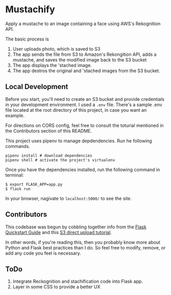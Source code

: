# Mustachify

Apply a mustache to an image containing a face using AWS's Rekognition API.

The basic process is
1. User uploads photo, which is saved to S3
2. The app sends the file from S3 to Amazon's Rekongition API, adds a mustache, and saves the modified image back to the S3 bucket
3. The app displays the 'stached image.
4. The app destros the original and 'stached images from the S3 bucket.

## Local Development

Before you start, you'll need to create an S3 bucket and provide credentials in your development environment.
I used a `.env` file. There's a sample .env file located at the root directory of this project, in case you
want an example.

For directions on CORS config, feel free to consult the toturial mentioned in the
Contributors section of this README.

This project uses pipenv to manage depdendencies.  Run he following commands.

```
pipenv install # download dependencies
pipenv shell # activate the project's virtualenv
```

Once you have the dependencies installed, run the following command in terminal:

```
$ export FLASK_APP=app.py
$ flask run
```

In your browser, nagivate to `localhost:5000/` to see the site.


## Contributors

This codebase was begun by cobbling together info from the [Flask Quickstart Guide](http://flask.pocoo.org/docs/0.12/quickstart/)
and this [S3 direct upload tutorial](https://devcenter.heroku.com/articles/s3-upload-python).

In other words, if you're reading this, then you probably know more about Python and Flask best practices than I do.
So feel free to modify, remove, or add any code you feel is necessary.

## ToDo
1. Integrate Reckognition and stachification code into Flask app.
2. Layer in some CSS to provide a better UX


